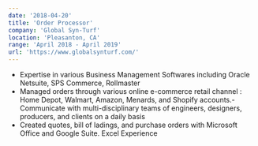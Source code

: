 ```yaml
---
date: '2018-04-20'
title: 'Order Processor'
company: 'Global Syn-Turf'
location: 'Pleasanton, CA'
range: 'April 2018 - April 2019'
url: 'https://www.globalsynturf.com/'
---
```


- Expertise in various Business Management Softwares including Oracle Netsuite, SPS Commerce, Rollmaster
- Managed orders through various online e-commerce retail channel : Home Depot, Walmart, Amazon, Menards, and Shopify accounts.- Communicate with multi-disciplinary teams of engineers, designers, producers, and clients on a daily basis
- Created quotes, bill of ladings, and purchase orders with Microsoft Office and Google Suite. Excel Experience
